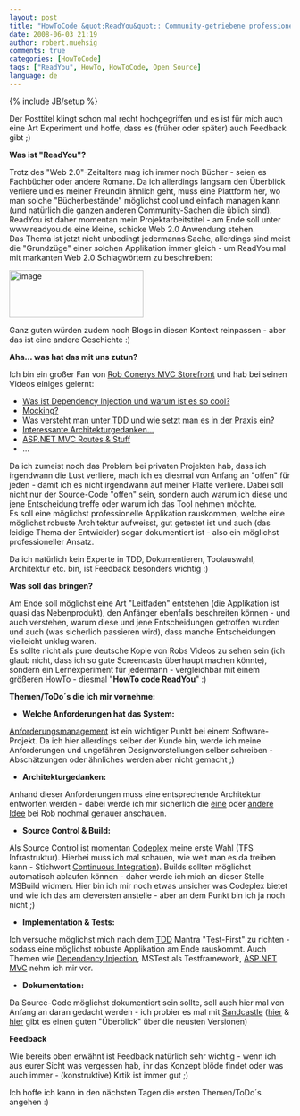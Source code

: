 ```yaml
---
layout: post
title: "HowToCode &quot;ReadYou&quot;: Community-getriebene professionelle Applikationsentwicklung"
date: 2008-06-03 21:19
author: robert.muehsig
comments: true
categories: [HowToCode]
tags: ["ReadYou", HowTo, HowToCode, Open Source]
language: de
---
```

{% include JB/setup %}
<p>Der Posttitel klingt schon mal recht hochgegriffen und es ist für mich auch eine Art Experiment und hoffe, dass es (früher oder später) auch Feedback gibt ;)</p> <p><strong>Was ist "ReadYou"?</strong></p> <p>Trotz des "Web 2.0"-Zeitalters mag ich immer noch Bücher - seien es Fachbücher oder andere Romane. Da ich allerdings langsam den Überblick verliere und es meiner Freundin ähnlich geht, muss eine Plattform her, wo man solche "Bücherbestände" möglichst cool und einfach managen kann (und natürlich die ganzen anderen Community-Sachen die üblich sind). <br>ReadYou ist daher momentan mein Projektarbeitstitel - am Ende soll unter www.readyou.de eine kleine, schicke Web 2.0 Anwendung stehen. <br>Das Thema ist jetzt nicht unbedingt jedermanns Sache, allerdings sind meist die "Grundzüge" einer solchen Applikation immer gleich - um ReadYou mal mit markanten Web 2.0 Schlagwörtern zu beschreiben:</p> <p><a href="{{BASE_PATH}}/assets/wp-images-de/image421.png"><img style="border-right: 0px; border-top: 0px; border-left: 0px; border-bottom: 0px" height="85" alt="image" src="{{BASE_PATH}}/assets/wp-images-de/image-thumb400.png" width="240" border="0"></a> </p> <p>Ganz guten würden zudem noch Blogs in diesen Kontext reinpassen - aber das ist eine andere Geschichte :)</p> <p><strong>Aha... was hat das mit uns zutun?</strong></p> <p>Ich bin ein großer Fan von <a href="http://blog.wekeroad.com/mvc-storefront/">Rob Conerys MVC Storefront</a> und hab bei seinen Videos einiges gelernt:</p> <ul> <li><a href="http://blog.wekeroad.com/mvc-storefront/mvcstore-part-13/">Was ist Dependency Injection und warum ist es so cool?</a></li> <li><a href="http://blog.wekeroad.com/mvc-storefront/mvcstore-part-12/">Mocking?</a></li> <li><a href="http://blog.wekeroad.com/mvc-storefront/mvc-storefront-part-1/">Was versteht man unter TDD und wie setzt man es in der Praxis ein?</a></li> <li><a href="http://blog.wekeroad.com/mvc-storefront/mvcstore-part-3/">Interessante Architekturgedanken...</a></li> <li><a href="http://blog.wekeroad.com/mvc-storefront/mvcstore-part-7/">ASP.NET MVC Routes &amp; Stuff</a></li> <li>...</li></ul> <p>Da ich zumeist noch das Problem bei privaten Projekten hab, dass ich irgendwann die Lust verliere, mach ich es diesmal von Anfang an "offen" für jeden - damit ich es nicht irgendwann auf meiner Platte verliere. Dabei soll nicht nur der Source-Code "offen" sein, sondern auch warum ich diese und jene Entscheidung treffe oder warum ich das Tool nehmen möchte. <br>Es soll eine möglichst professionelle Applikation rauskommen, welche eine möglichst robuste Architektur aufweisst, gut getestet ist und auch (das leidige Thema der Entwickler) sogar dokumentiert ist - also ein möglichst professioneller Ansatz.</p> <p>Da ich natürlich kein Experte in TDD, Dokumentieren, Toolauswahl, Architektur etc. bin, ist Feedback besonders wichtig :)</p> <p><strong>Was soll das bringen?</strong></p> <p>Am Ende soll möglichst eine Art "Leitfaden" entstehen (die Applikation ist quasi das Nebenprodukt), den Anfänger ebenfalls beschreiten können - und auch verstehen, warum diese und jene Entscheidungen getroffen wurden und auch (was sicherlich passieren wird), dass manche Entscheidungen vielleicht unklug waren. <br>Es sollte nicht als pure deutsche Kopie von Robs Videos zu sehen sein (ich glaub nicht, dass ich so gute Screencasts überhaupt machen könnte), sondern ein Lernexperiment für jedermann - vergleichbar mit einem größeren HowTo - diesmal "<strong>HowTo code ReadYou</strong>" :)</p> <p><strong>Themen/ToDo´s die ich mir vornehme:</strong></p> <ul> <li><strong>Welche Anforderungen hat das System:</strong></li></ul> <p><a href="http://de.wikipedia.org/wiki/Anforderungsmanagement">Anforderungsmanagement</a> ist ein wichtiger Punkt bei einem Software-Projekt. Da ich hier allerdings selber der Kunde bin, werde ich meine Anforderungen und ungefähren Designvorstellungen selber schreiben - Abschätzungen oder ähnliches werden aber nicht gemacht ;)</p> <ul> <li><strong>Architekturgedanken:</strong></li></ul> <p>Anhand dieser Anforderungen muss eine entsprechende Architektur entworfen werden - dabei werde ich mir sicherlich die <a href="http://martinfowler.com/eaaCatalog/repository.html">eine</a> oder <a href="http://de.wikipedia.org/wiki/Pipes_and_Filters">andere Idee</a> bei Rob nochmal genauer anschauen.</p> <ul> <li><strong>Source Control &amp; Build:</strong></li></ul> <p>Als Source Control ist momentan <a href="http://www.codeplex.com/">Codeplex</a> meine erste Wahl (TFS Infrastruktur). Hierbei muss ich mal schauen, wie weit man es da treiben kann - Stichwort <a href="http://de.wikipedia.org/wiki/Continuous_Integration">Continuous Integration</a>). Builds sollten möglichst automatisch ablaufen können - daher werde ich mich an dieser Stelle MSBuild widmen. Hier bin ich mir noch etwas unsicher was Codeplex bietet und wie ich das am cleversten anstelle - aber an dem Punkt bin ich ja noch nicht ;)</p> <ul> <li><strong>Implementation &amp; Tests:</strong></li></ul> <p>Ich versuche möglichst mich nach dem <a href="http://en.wikipedia.org/wiki/Test-driven_development">TDD</a> Mantra "Test-First" zu richten - sodass eine möglichst robuste Applikation am Ende rauskommt. Auch Themen wie <a href="http://de.wikipedia.org/wiki/Dependency_Injection">Dependency Injection</a>, MSTest als Testframework, <a href="http://www.asp.net/mvc/">ASP.NET MVC</a> nehm ich mir vor.</p> <ul> <li><strong>Dokumentation:</strong></li></ul> <p>Da Source-Code möglichst dokumentiert sein sollte, soll auch hier mal von Anfang an daran gedacht werden - ich probier es mal mit <a href="http://www.codeplex.com/Sandcastle/">Sandcastle</a> (<a href="http://dotnet-forum.de/blogs/rainerschuster/archive/2008/05/30/sandcastle-mai-2008-ctp-released.aspx">hier</a> &amp; <a href="http://dotnet-forum.de/blogs/rainerschuster/archive/2008/06/03/sandcastle-help-file-builder-in-neuer-version-1-7-0-0-erschienen.aspx">hier</a> gibt es einen guten "Überblick" über die neusten Versionen)</p> <p><strong>Feedback</strong></p> <p>Wie bereits oben erwähnt ist Feedback natürlich sehr wichtig - wenn ich aus eurer Sicht was vergessen hab, ihr das Konzept blöde findet oder was auch immer - (konstruktive) Krtik ist immer gut ;)</p> <p>Ich hoffe ich kann in den nächsten Tagen die ersten Themen/ToDo´s angehen :)</p>
